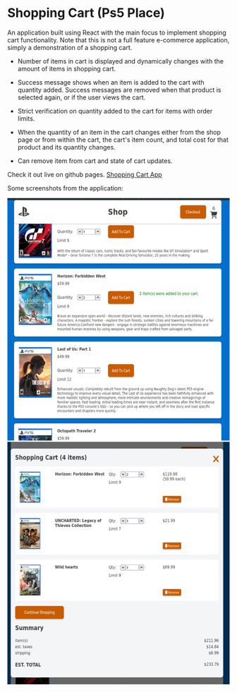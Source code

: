 # Shopping Cart (Ps5 Place)

An application built using React with the main focus to implement shopping cart functionality. Note that this is not a full feature e-commerce application, simply a demonstration of a shopping cart.

* Number of items in cart is displayed and dynamically changes with the amount of items in shopping cart.

* Success message shows when an item is added to the cart with quantity added. Success messages are removed when that product is selected again, or if the user views the cart.

* Strict verification on quantity added to the cart for items with order limits.

* When the quantity of an item in the cart changes either from the shop page or from within the cart, the cart's item count, and total cost for that product and its quantity changes.

* Can remove item from cart and state of cart updates.

Check it out live on github pages. [Shopping Cart App](https://technikka.github.io/ShoppingCart_Ps5Place/)

Some screenshots from the application:

<img src="/public/screenshot-shop-crop.jpg" height="550" width="600" alt="screenshot of shop page">


<img src="/public/screenshot-cart-crop.jpg" height="550" width="600" alt="screenshot of cart modal">